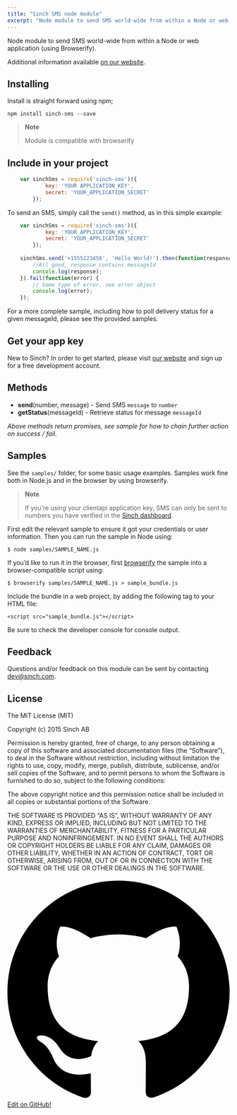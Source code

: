 ```yaml
---
title: "Sinch SMS node module"
excerpt: "Node module to send SMS world-wide from within a Node or web application (using Browserify)."
---
```

Node module to send SMS world-wide from within a Node or web application (using Browserify).

Additional information available [on our website](https://www.sinch.com/products/messaging/sms/).

## Installing

Install is straight forward using npm;

```shell
npm install sinch-sms --save
```

> **Note**
> 
> Module is compatible with browserify

## Include in your project

```javascript
    var sinchSms = require('sinch-sms')({
            key: 'YOUR APPLICATION_KEY',
            secret: 'YOUR_APPLICATION_SECRET'
        });
```

To send an SMS, simply call the `send()` method, as in this simple example:

```javascript
    var sinchSms = require('sinch-sms')({
            key: 'YOUR_APPLICATION_KEY',
            secret: 'YOUR_APPLICATION_SECRET'
        });
    
    sinchSms.send('+1555123456', 'Hello World!').then(function(response) {
        //All good, response contains messageId
        console.log(response);
    }).fail(function(error) {
        // Some type of error, see error object
        console.log(error);
    });
```

For a more complete sample, including how to poll delivery status for a given messageId, please see the provided samples.

## Get your app key

New to Sinch? In order to get started, please visit [our website](https://portal.sinch.com/#/signup) and sign up for a free development account.

## Methods

 - **send**(number, message) - Send SMS `message` to `number`
 - **getStatus**(messageId) - Retrieve status for message `messageId`

*Above methods return promises, see sample for how to chain further action on success / fail.*

## Samples

See the `samples/` folder, for some basic usage examples. Samples work fine both in Node.js and in the browser by using browserify.

> **Note** 
> 
> If you’re using your clientapi application key, SMS can only be sent to numbers you have verified in the [Sinch dashboard](https://portal.sinch.com/#/login).

First edit the relevant sample to ensure it got your credentials or user information. Then you can run the sample in Node using:

    $ node samples/SAMPLE_NAME.js

If you’d like to run it in the browser, first [browserify](http://browserify.org) the sample into a browser-compatible script using:

    $ browserify samples/SAMPLE_NAME.js > sample_bundle.js

Include the bundle in a web project, by adding the following tag to your HTML file:

    <script src="sample_bundle.js"></script>

Be sure to check the developer console for console output.

## Feedback

Questions and/or feedback on this module can be sent by contacting <dev@sinch.com>.

## License

The MIT License (MIT)

Copyright (c) 2015 Sinch AB

Permission is hereby granted, free of charge, to any person obtaining a copy of this software and associated documentation files (the “Software”), to deal in the Software without restriction, including without limitation the rights to use, copy, modify, merge, publish, distribute, sublicense, and/or sell copies of the Software, and to permit persons to whom the Software is furnished to do so, subject to the following conditions:

The above copyright notice and this permission notice shall be included in all copies or substantial portions of the Software.

THE SOFTWARE IS PROVIDED “AS IS”, WITHOUT WARRANTY OF ANY KIND, EXPRESS OR IMPLIED, INCLUDING BUT NOT LIMITED TO THE WARRANTIES OF MERCHANTABILITY, FITNESS FOR A PARTICULAR PURPOSE AND NONINFRINGEMENT. IN NO EVENT SHALL THE AUTHORS OR COPYRIGHT HOLDERS BE LIABLE FOR ANY CLAIM, DAMAGES OR OTHER LIABILITY, WHETHER IN AN ACTION OF CONTRACT, TORT OR OTHERWISE, ARISING FROM, OUT OF OR IN CONNECTION WITH THE SOFTWARE OR THE USE OR OTHER DEALINGS IN THE SOFTWARE.

<div class="magic-block-html"><a class="gitbutton pill" target="_blank" href="https://github.com/sinch/docs/blob/master/docs/tutorials/javascript/sinch-sms-node-module.md"><span class="icon medium"><svg xmlns="http://www.w3.org/2000/svg" role="img" viewBox="0 0 24 24"><title>GitHub icon</title><path d="M 12 0.297 c -6.63 0 -12 5.373 -12 12 c 0 5.303 3.438 9.8 8.205 11.385 c 0.6 0.113 0.82 -0.258 0.82 -0.577 c 0 -0.285 -0.01 -1.04 -0.015 -2.04 c -3.338 0.724 -4.042 -1.61 -4.042 -1.61 C 4.422 18.07 3.633 17.7 3.633 17.7 c -1.087 -0.744 0.084 -0.729 0.084 -0.729 c 1.205 0.084 1.838 1.236 1.838 1.236 c 1.07 1.835 2.809 1.305 3.495 0.998 c 0.108 -0.776 0.417 -1.305 0.76 -1.605 c -2.665 -0.3 -5.466 -1.332 -5.466 -5.93 c 0 -1.31 0.465 -2.38 1.235 -3.22 c -0.135 -0.303 -0.54 -1.523 0.105 -3.176 c 0 0 1.005 -0.322 3.3 1.23 c 0.96 -0.267 1.98 -0.399 3 -0.405 c 1.02 0.006 2.04 0.138 3 0.405 c 2.28 -1.552 3.285 -1.23 3.285 -1.23 c 0.645 1.653 0.24 2.873 0.12 3.176 c 0.765 0.84 1.23 1.91 1.23 3.22 c 0 4.61 -2.805 5.625 -5.475 5.92 c 0.42 0.36 0.81 1.096 0.81 2.22 c 0 1.606 -0.015 2.896 -0.015 3.286 c 0 0.315 0.21 0.69 0.825 0.57 C 20.565 22.092 24 17.592 24 12.297 c 0 -6.627 -5.373 -12 -12 -12" /></svg></span>Edit on GitHub!</a></div>